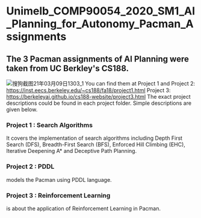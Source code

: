 # Unimelb_COMP90054_2020_SM1_AI_Planning_for_Autonomy_Pacman_Assignments

## The 3 Pacman assignments of AI Planning were taken from UC Berkley's CS188.
![搜狗截图21年03月09日1303_1](https://user-images.githubusercontent.com/37972702/110407415-e7c98600-80d7-11eb-81bc-ff9d3e7482ce.jpg)
You can find them at
Project 1 and Project 2: https://inst.eecs.berkeley.edu/~cs188/fa18/project1.html
Project 3: https://berkeleyai.github.io/cs188-website/project3.html
The exact project descriptions could be found in each project folder. Simple descriptions
are given below.

### Project 1 : Search Algorithms
It covers the implementation of search algorithms including Depth First Search (DFS),
Breadth-First Search (BFS), Enforced Hill Climbing (EHC), Iterative Deepening A* and 
Deceptive Path Planning.

### Project 2 : PDDL 
models the Pacman using PDDL language.

### Project 3 : Reinforcement Learning
is about the application of Reinforcement Learning in Pacman.



